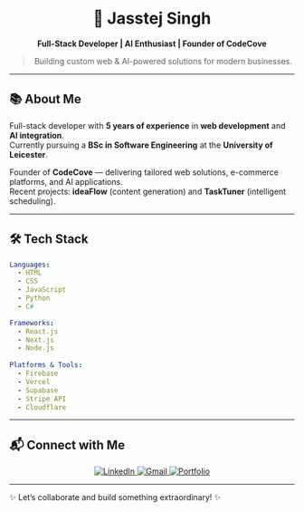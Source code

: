 <div align="center">

# 🌟 Jasstej Singh  
**Full-Stack Developer | AI Enthusiast | Founder of CodeCove**  

> Building custom web & AI-powered solutions for modern businesses.

</div>

---

## 📚 About Me  

Full-stack developer with **5 years of experience** in **web development** and **AI integration**.  
Currently pursuing a **BSc in Software Engineering** at the **University of Leicester**.

Founder of **CodeCove** — delivering tailored web solutions, e-commerce platforms, and AI applications.  
Recent projects: **ideaFlow** (content generation) and **TaskTuner** (intelligent scheduling).

---

## 🛠️ Tech Stack  

```yaml
Languages: 
  - HTML  
  - CSS  
  - JavaScript  
  - Python  
  - C#  

Frameworks: 
  - React.js  
  - Next.js  
  - Node.js
  
Platforms & Tools: 
  - Firebase  
  - Vercel  
  - Supabase  
  - Stripe API  
  - Cloudflare
```

---

## 📬 Connect with Me  

<p align="center">
  <a href="https://linkedin.com/in/jainesh-singh-page" target="_blank">
    <img src="https://img.shields.io/badge/LinkedIn-0077B5?style=for-the-badge&logo=linkedin&logoColor=white" alt="LinkedIn" />
  </a>
  <a href="mailto:jass150505@gmail.com" target="_blank">
    <img src="https://img.shields.io/badge/Gmail-D14836?style=for-the-badge&logo=gmail&logoColor=white" alt="Gmail" />
  </a>
  <a href="https://j-singh.net" target="_blank">
    <img src="https://img.shields.io/badge/Portfolio-FF5722?style=for-the-badge&logo=web&logoColor=white" alt="Portfolio" />
  </a>
</p>

---

✨ Let’s collaborate and build something extraordinary! ✨
